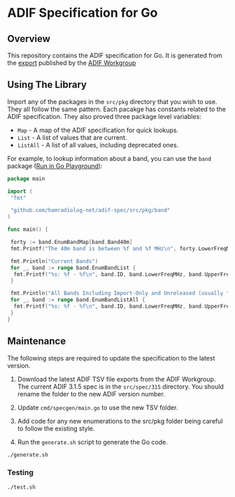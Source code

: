 # ADIF Specification for Go

## Overview

This repository contains the ADIF specification for Go.
It is generated from the [export](https://adif.org.uk/315/ADIF_315_resources_2024_11_28.zip) published by the [ADIF Workgroup](https://www.adif.org/)

## Using The Library

Import any of the packages in the `src/pkg` directory that you wish to use.
They all follow the same pattern.
Each pacakge has constants related to the ADIF specification.
They also proved three package level variables:

- `Map` - A map of the ADIF specification for quick lookups.
- `List` - A list of values that are current.
- `ListAll` - A list of all values, including deprecated ones.

For example, to lookup information about a band, you can use the `band` package ([Run in Go Playground](https://go.dev/play/p/HJW91fhyvdJ)):

```go
package main

import (
 "fmt"

 "github.com/hamradiolog-net/adif-spec/src/pkg/band"
)

func main() {

 forty := band.EnumBandMap[band.Band40m]
 fmt.Printf("The 40m band is between %f and %f MHz\n", forty.LowerFreqMHz, forty.UpperFreqMHz)

 fmt.Println("Current Bands")
 for _, band := range band.EnumBandList {
  fmt.Printf("%s: %f - %f\n", band.ID, band.LowerFreqMHz, band.UpperFreqMHz)
 }

 fmt.Println("All Bands Including Import-Only and Unreleased (usually this is the same as EnumBandList)")
 for _, band := range band.EnumBandListAll {
  fmt.Printf("%s: %f - %f\n", band.ID, band.LowerFreqMHz, band.UpperFreqMHz)
 }
}

```

## Maintenance

The following steps are required to update the specification to the latest version.

1. Download the latest ADIF TSV file exports from the ADIF Workgroup.  The current ADIF 3.1.5 spec is in the `src/spec/315` directory. You should rename the folder to the new ADIF version number.

2. Update `cmd/specgen/main.go` to use the new TSV folder.

3. Add code for any new enumerations to the src/pkg folder being careful to follow the existing style.

4. Run the `generate.sh` script to generate the Go code.

```sh
./generate.sh
```

### Testing

```sh
./test.sh
```

